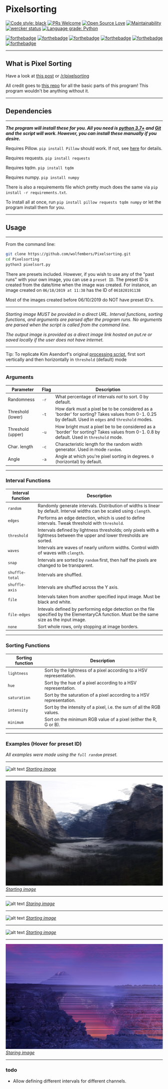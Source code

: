 # Pixelsorting

[![Code style: black](https://img.shields.io/badge/code%20style-black-000000.svg)](https://github.com/ambv/black) [![PRs Welcome](https://img.shields.io/badge/PRs-welcome-brightgreen.svg?style=flat-square)](http://makeapullrequest.com) [![Open Source Love](https://badges.frapsoft.com/os/v2/open-source.svg?v=103)](https://github.com/ellerbrock/open-source-badges/) [![Maintainability](https://api.codeclimate.com/v1/badges/5e5052b4e32df297ac6d/maintainability)](https://codeclimate.com/github/wolfembers/Pixelsorting/maintainability) [![wercker status](https://app.wercker.com/status/052adc9987159b96aea8885ccef4d9e2/s/master "wercker status")](https://app.wercker.com/project/byKey/052adc9987159b96aea8885ccef4d9e2) [![Language grade: Python](https://img.shields.io/lgtm/grade/python/g/wolfembers/Pixelsorting.svg?logo=lgtm&logoWidth=18)](https://lgtm.com/projects/g/wolfembers/Pixelsorting/context:python)

[![forthebadge](https://forthebadge.com/images/badges/as-seen-on-tv.svg)](https://forthebadge.com) [![forthebadge](https://forthebadge.com/images/badges/certified-cousin-terio.svg)](https://forthebadge.com) [![forthebadge](https://forthebadge.com/images/badges/contains-technical-debt.svg)](https://forthebadge.com) [![forthebadge](https://forthebadge.com/images/badges/designed-in-ms-paint.svg)](https://forthebadge.com) [![forthebadge](https://forthebadge.com/images/badges/made-with-python.svg)](https://forthebadge.com) [![forthebadge](https://forthebadge.com/images/badges/mom-made-pizza-rolls.svg)](https://forthebadge.com)

---

## What is Pixel Sorting

Have a look at [this post](http://satyarth.me/articles/pixel-sorting/) or [/r/pixelsorting](http://www.reddit.com/r/pixelsorting/top/)

All credit goes to [this repo](https://github.com/satyarth/pixelsort) for all the basic parts of this program! This program wouldn't be anything without it.

---

## Dependencies

---

***The program will install these for you. All you need is [python 3.7+](https://www.python.org/downloads/) and [Git](https://git-scm.com/downloads) and the script will work. However, you can install these manually if you desire.***

Requires Pillow. `pip install Pillow` should work. If not, see [here](https://pillow.readthedocs.org/en/3.0.0/installation.html#linux-installation) for details.

Requires requests. `pip install requests`

Requires tqdm. `pip install tqdm`

Requires numpy. `pip install numpy`

There is also a requirements file which pretty much does the same via `pip install -r requirements.txt`.

To install all at once, run `pip install pillow requests tqdm numpy` or let the program install them for you.

---

## Usage

---

From the command line:

```bash
git clone https://github.com/wolfembers/Pixelsorting.git
cd Pixelsorting
python3 pixelsort.py
```

There are presets included. However, if you wish to use any of the "past runs" with your own image, you can use a `preset ID`. The preset ID is created from the date/time when the image was created.
For instance, an image created on `06/18/2019 at 11:38` has the ID of `061820191138`

Most of the images created before 06/10/2019 do NOT have preset ID's.

---

*Starting image MUST be provided in a direct URL. Interval functions, sorting functions, and arguments are parsed after the program runs. No arguments are parsed when the script is called from the command line.*

*The output image is provided as a direct image link hosted on put.re or saved locally if the user does not have internet.*

---

Tip: To replicate Kim Asendorf's original [processing script](https://github.com/kimasendorf/ASDFPixelSort), first sort vertically and then horizontally in `threshold` (default) mode

---

### Arguments

Parameter | Flag | Description
--- | --- | ---
Randomness | `-r`| What percentage of intervals *not* to sort. 0 by default.
Threshold (lower) | `-t` | How dark must a pixel be to be considered as a 'border' for sorting? Takes values from 0-1. 0.25 by default. Used in `edges` and `threshold` modes.
Threshold (upper) | `-u` | How bright must a pixel be to be considered as a 'border' for sorting? Takes values from 0-1. 0.8 by default. Used in `threshold` mode.
Char. length | `-c` | Characteristic length for the random width generator. Used in mode `random`.
Angle | `-a` | Angle at which you're pixel sorting in degrees. `0` (horizontal) by default.

---

### Interval Functions

Interval function | Description
---|---
`random` | Randomly generate intervals. Distribution of widths is linear by default. Interval widths can be scaled using `clength`.
`edges` | Performs an edge detection, which is used to define intervals. Tweak threshold with `threshold`.
`threshold` | Intervals defined by lightness thresholds; only pixels with a lightness between the upper and lower thresholds are sorted.
`waves` | Intervals are waves of nearly uniform widths. Control width of waves with `clength`.
`snap` | Intervals are sorted by `random` first, then half the pixels are changed to be transparent.
`shuffle-total` | Intervals are shuffled.
`shuffle-axis` | Intervals are shuffled across the Y axis.
`file` | Intervals taken from another specified input image. Must be black and white.
`file-edges` | Intevals defined by performing edge detection on the file specified by the ElementaryCA function. Must be the same size as the input image.
`none` | Sort whole rows, only stopping at image borders.

---

### Sorting Functions

Sorting function | Description
---|---
`lightness` | Sort by the lightness of a pixel according to a HSV representation.
`hue` | Sort by the hue of a pixel according to a HSV representation.
`saturation` | Sort by the saturation of a pixel according to a HSV representation.
`intensity` | Sort by the intensity of a pixel, i.e. the sum of all the RGB values.
`minimum` | Sort on the minimum RGB value of a pixel (either the R, G or B).

---

### Examples (Hover for preset ID)

*All examples were made using the `full random` preset.*

---

![alt text](examples/image1.png "Preset ID: 061820191120")
*[Starting image](https://s.put.re/SRcqAfhP.jpg)*

---

![alt text](examples/image2.png "Preset ID: 062420191336")
*[Starting image](https://s.put.re/QsUQbC1R.jpg)*

---

![alt text](examples/image6.png "Preset ID: 062420191011")
*[Staring image](https://i.redd.it/bxi82zlbst531.jpg)*

---

![alt text](examples/image3.png "Preset ID: 062420191030")
*[Starting image](https://s.put.re/K49iqXVJ.png)*

---

![alt text](examples/image4.png "Preset ID: 062420191049")
*[Starting image](https://i.redd.it/84q3goyt6a631.jpg)*

---

![alt text](examples/image5.png "Preset ID: 061720191343")
*[Staring image](https://s.put.re/Ds9KV8jX.jpg)*

---

### todo

* Allow defining different intervals for different channels.
